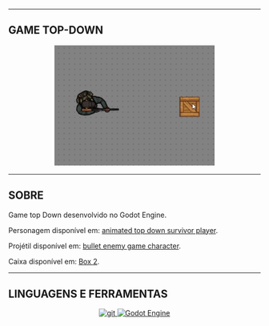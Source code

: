<hr><h2 align="left">GAME TOP-DOWN</h2>
<p align="center">
  <img src="https://github.com/tiagoeo/Godot_Game_Top_Down/blob/main/GameTopDown.gif" alt="Game Top-Down" height="240" width="320">
</p>
<hr><h2 align="left">SOBRE</h2>
<p align="left">
    Game top Down desenvolvido no Godot Engine.  
</p>

<p align="left">
  Personagem disponível em: <a href="https://opengameart.org/content/animated-top-down-survivor-player"> animated top down survivor player</a>.
</p>

<p align="left">
  Projétil disponível em: <a href="https://opengameart.org/content/bullet-enemy-game-character"> bullet enemy game character</a>.
</p>

<p align="left">
  Caixa disponível em: <a href="https://opengameart.org/content/box-2"> Box 2</a>.
</p>

<hr><h2 align="left">LINGUAGENS E FERRAMENTAS</h2>
<p align="center">
    <a href="https://git-scm.com/" target="_blank" rel="noreferrer">
        <img src="https://www.vectorlogo.zone/logos/git-scm/git-scm-icon.svg" alt="git" width="40" height="40"/>
    </a>
    <a href="https://godotengine.org/" target="_blank" rel="noreferrer">
        <img src="https://godotengine.org/assets/favicon.svg" alt="Godot Engine" width="40" height="40"/>
    </a>
</p>
